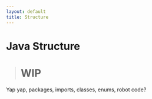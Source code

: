 ```yaml
---
layout: default
title: Structure
---
```

# Java Structure

> # WIP

Yap yap, packages, imports, classes, enums, robot code?